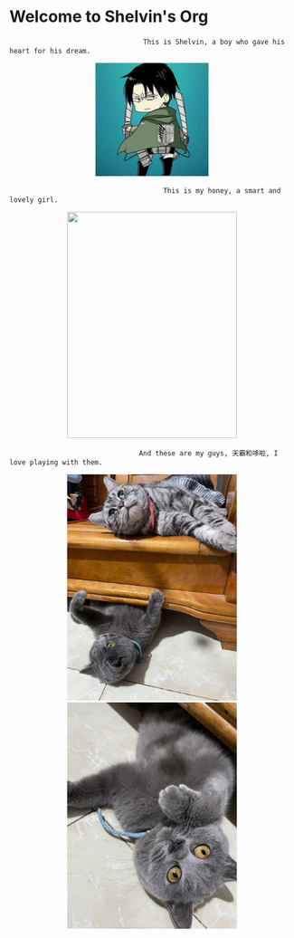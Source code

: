 # Welcome to Shelvin's Org
                                     This is Shelvin, a boy who gave his heart for his dream.

<div align=center><img width="200" height="200" src="https://github.com/gtb-2022-ning-xuewen/gtb-2022-ning-xuewen/blob/main/%E5%BE%AE%E4%BF%A1%E5%9B%BE%E7%89%87_20220119104557.jpg"/></div>



                                          This is my honey, a smart and lovely girl.

<div align=center><img width="300" height="400" src="https://github.com/gtb-2022-ning-xuewen/gtb-2022-ning-xuewen/blob/main/honey.jpg"/></div>

                                    And these are my guys, 天霸和哆啦, I love playing with them.

<div align=center><img width="300" height="400" src="https://github.com/gtb-2022-ning-xuewen/gtb-2022-ning-xuewen/blob/main/duola%20and%20tianba.jpg"/></div>

<div align=center><img width="300" height="400" src="https://github.com/gtb-2022-ning-xuewen/gtb-2022-ning-xuewen/blob/main/duola.jpg"/></div>


